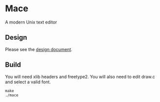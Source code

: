 # Mace
A modern Unix text editor

## Design
Please see the [design document](https://github.com/DandyHQ/mace/wiki/Design).

## Build

You will need xlib headers and freetype2. You will also need to edit draw.c
and select a valid font.

```
make
./mace
```
